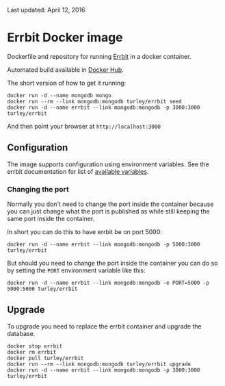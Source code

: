 Last updated: April 12, 2016

# Errbit Docker image

Dockerfile and repository for running [Errbit] in a docker container.

Automated build available in [Docker Hub].

The short version of how to get it running:
```
docker run -d --name mongodb mongo
docker run --rm --link mongodb:mongodb turley/errbit seed
docker run -d --name errbit --link mongodb:mongodb -p 3000:3000 turley/errbit
```

And then point your browser at ```http://localhost:3000```


## Configuration

The image supports configuration using environment variables.
See the errbit documentation for list of [available variables].

### Changing the port

Normally you don't need to change the port inside the container because you
can just change what the port is published as while still keeping the same
port inside the container.

In short you can do this to have errbit be on port 5000:

```
docker run -d --name errbit --link mongodb:mongodb -p 5000:3000 turley/errbit
```

But should you need to change the port inside the container you can do so by
setting the ```PORT``` environment variable like this:

```
docker run -d --name errbit --link mongodb:mongodb -e PORT=5000 -p 5000:5000 turley/errbit
```

## Upgrade

To upgrade you need to replace the errbit container and upgrade the database.
```
docker stop errbit
docker rm errbit
docker pull turley/errbit
docker run --rm --link mongodb:mongodb turley/errbit upgrade
docker run -d --name errbit --link mongodb:mongodb -p 3000:3000 turley/errbit
```

[Errbit]: https://github.com/errbit/errbit
[Docker Hub]: https://hub.docker.com/r/turley/errbit/
[available variables]: https://github.com/errbit/errbit/blob/master/docs/configuration.md
